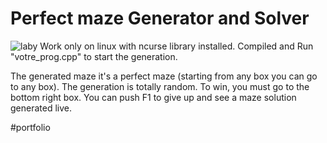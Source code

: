 # Perfect maze Generator and Solver
![laby](https://user-images.githubusercontent.com/109299545/215203379-04e18900-56a9-4c5a-ab99-f71fd1da151c.PNG)
Work only on linux with ncurse library installed. Compiled and Run "votre_prog.cpp" to start the generation.

The generated maze it's a perfect maze (starting from any box you can go to any box). The generation is totally random.
To win, you must go to the bottom right box.
You can push F1 to give up and see a maze solution generated live.

#portfolio

